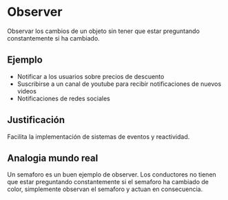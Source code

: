 # Observer
Observar los cambios de un objeto sin tener que estar preguntando constantemente si ha cambiado.

## Ejemplo
- Notificar a los usuarios sobre precios de descuento
- Suscribirse a un canal de youtube para recibir notificaciones de nuevos videos
- Notificaciones de redes sociales

## Justificación
Facilita la implementación de sistemas de eventos y reactividad.

## Analogia mundo real
Un semaforo es un buen ejemplo de observer. Los conductores no tienen que estar preguntando constantemente si el semaforo ha cambiado de color, simplemente observan el semaforo y actuan en consecuencia.